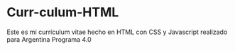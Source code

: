 # Curr-culum-HTML

Este es mi currículum vitae hecho en HTML con CSS y Javascript realizado para Argentina Programa 4.0
